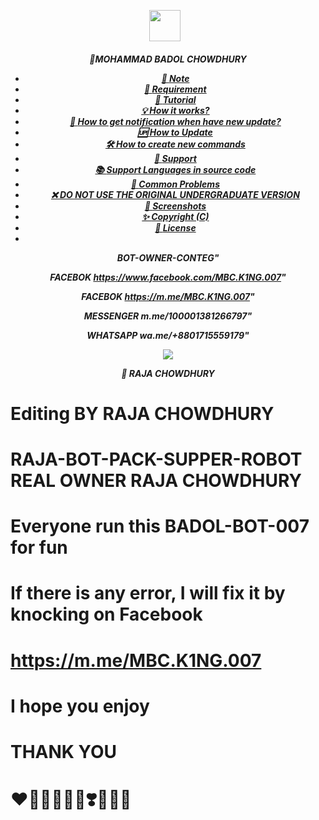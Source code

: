 <p align="center"><a href="https://m.me/MBC.K1NG.007" target="_blank" rel="noopener noreferrer">
  <img src="https://i.imgur.com/rB8e26W.jpeg" width="50" style="margin-right: 10px;"></a>
</p>
<h5 align="center">
🔹MOHAMMAD BADOL CHOWDHURY


- [📝 **Note**](#-note)
- [🚧 **Requirement**](#-requirement)
- [📝 **Tutorial**](#-tutorial)
- [💡 **How it works?**](#-how-it-works)
- [🔔 **How to get notification when have new update?**](#-how-to-get-notification-when-have-new-update)
- [🆙 **How to Update**](#-how-to-update)
- [🛠️ **How to create new commands**](#️-how-to-create-new-commands)
- [💭 **Support**](#-support)
- [📚 **Support Languages in source code**](#-support-languages-in-source-code)
- [📌 **Common Problems**](#-common-problems)
- [❌ **DO NOT USE THE ORIGINAL UNDERGRADUATE VERSION**](#-do-not-use-the-original-undergraduate-version)
- [📸 **Screenshots**](#-screenshots)
- [✨ **Copyright (C)**](#-copyright-c)
- [📜 **License**](#-license)
- 
BOT-OWNER-CONTEG"

 FACEBOK
https://www.facebook.com/MBC.K1NG.007"

FACEBOK
https://m.me/MBC.K1NG.007"

MESSENGER
m.me/100001381266797"

WHATSAPP
wa.me/+8801715559179"

<img align="center" src="https://i.imgur.com/EkmNZ6I.jpeg"/>


🔹 RAJA CHOWDHURY 


# Editing BY RAJA CHOWDHURY

# RAJA-BOT-PACK-SUPPER-ROBOT REAL OWNER RAJA CHOWDHURY

# Everyone run this BADOL-BOT-007 for fun

# If there is any error, I will fix it by knocking on Facebook

# https://m.me/MBC.K1NG.007

# I hope you enjoy

# THANK YOU

# ❤️💛🤍💚💙💜❣️💟💘💌
